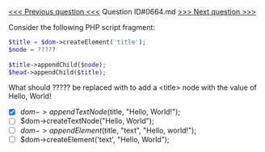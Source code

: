 [<<< Previous question <<<](0663.md)  Question ID#0664.md  [>>> Next question >>>](0665.md) 

Consider the following PHP script fragment:
```php
$title = $dom->createElement('title');
$node = ?????
    
$title->appendChild($node);
$head->appendChild($title);
```
What should ????? be replaced with to add a &lt;title&gt; node with the value of Hello, World!

- [x] $dom->appendTextNode($title, "Hello, World!");
- [ ] $dom->createTextNode("Hello, World");
- [ ] $dom->appendElement($title, "text", "Hello, world!");
- [ ] $dom->createElement('text', "Hello, World");
